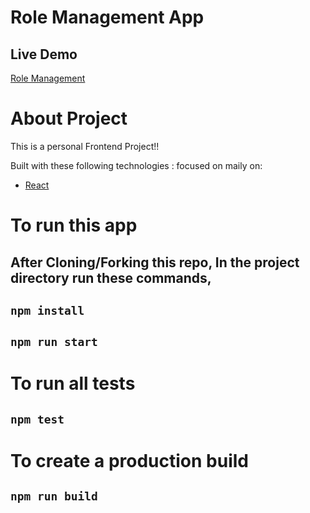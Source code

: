 # Role Management App

## Live Demo

[Role Management](https://role-management.netlify.app/users)

# About Project

This is a personal Frontend Project!!


Built with these following technologies :
focused on maily on:
- [React](https://facebook.github.io/react/)

# To run this app

## After Cloning/Forking this repo, In the project directory run these commands,

## `npm install`

## `npm run start`

# To run all tests

## `npm test`

# To create a production build

## `npm run build`
